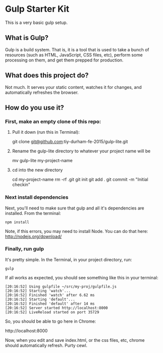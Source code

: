 # Gulp Starter Kit

This is a very basic gulp setup.

## What is Gulp?

Gulp is a build system. That is, it is a tool that is used to take a bunch of resources (such as HTML, JavaScript, CSS files, etc), perform some processing on them, and get them prepped for production.

## What does this project do?

Not much. It serves your static content, watches it for changes, and automatically refreshes the browser.

## How do you use it?

### First, make an empty clone of this repo:

1. Pull it down (run this in Terminal):

    git clone git@github.com:tiy-durham-fe-2015/gulp-lite.git

2. Rename the gulp-lite directory to whatever your project name will be

    mv gulp-lite my-project-name

3. cd into the new directory

    cd my-project-name
    rm -rf .git
    git init
    git add .
    git commit -m "Initial checkin"

### Next install dependencies

Next, you'll need to make sure that gulp and all it's dependencies are installed. From the terminal:

    npm install

Note, if this errors, you may need to install Node. You can do that here: http://nodejs.org/download/


### Finally, run gulp

It's pretty simple. In the Terminal, in your project directory, run:

    gulp

If all works as expected, you should see something like this in your terminal:

    [20:16:52] Using gulpfile ~/src/my-proj/gulpfile.js
    [20:16:52] Starting 'watch'...
    [20:16:52] Finished 'watch' after 6.62 ms
    [20:16:52] Starting 'default'...
    [20:16:52] Finished 'default' after 14 ms
    [20:16:52] Server started http://localhost:8000
    [20:16:52] LiveReload started on port 35729

So, you should be able to go here in Chrome:

http://localhost:8000

Now, when you edit and save index.html, or the css files, etc, chrome should automatically refresh. Purty cewl.
